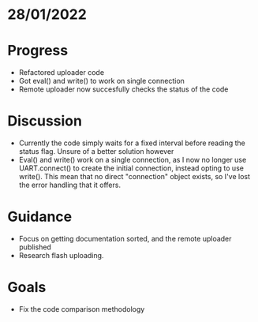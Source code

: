 # 28/01/2022 #
# Progress
- Refactored uploader code
- Got eval() and write() to work on single connection
- Remote uploader now succesfully checks the status of the code
# Discussion
- Currently the code simply waits for a fixed interval before reading the status flag. Unsure of a better solution however
- Eval() and write() work on a single connection, as I now no longer use UART.connect() to create the initial connection, instead opting to use write(). This mean that no direct "connection" object exists, so I've lost the error handling that it offers.
# Guidance #
- Focus on getting documentation sorted, and the remote uploader published
- Research flash uploading.
# Goals #
- Fix the code comparison methodology
